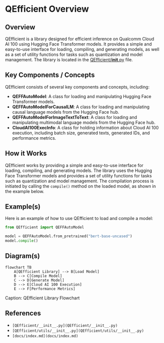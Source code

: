 # QEfficient Overview
## Overview
QEfficient is a library designed for efficient inference on Qualcomm Cloud AI 100 using Hugging Face Transformer models. It provides a simple and easy-to-use interface for loading, compiling, and generating models, as well as a set of utility functions for tasks such as quantization and model management. The library is located in the [QEfficient/__init__.py](QEfficient/__init__.py) file.

## Key Components / Concepts
QEfficient consists of several key components and concepts, including:

*   **QEFFAutoModel**: A class for loading and manipulating Hugging Face Transformer models.
*   **QEFFAutoModelForCausalLM**: A class for loading and manipulating causal language models from the Hugging Face hub.
*   **QEFFAutoModelForImageTextToText**: A class for loading and manipulating multimodal language models from the Hugging Face hub.
*   **CloudAI100ExecInfo**: A class for holding information about Cloud AI 100 execution, including batch size, generated texts, generated IDs, and performance metrics.

## How it Works
QEfficient works by providing a simple and easy-to-use interface for loading, compiling, and generating models. The library uses the Hugging Face Transformer models and provides a set of utility functions for tasks such as quantization and model management. The compilation process is initiated by calling the `compile()` method on the loaded model, as shown in the example below.

## Example(s)
Here is an example of how to use QEfficient to load and compile a model:
```python
from QEfficient import QEFFAutoModel

model = QEFFAutoModel.from_pretrained("bert-base-uncased")
model.compile()
```
## Diagram(s)
```mermaid
flowchart TB
    A[QEfficient Library] --> B[Load Model]
    B --> C[Compile Model]
    C --> D[Generate Model]
    D --> E[Cloud AI 100 Execution]
    E --> F[Performance Metrics]
```
Caption: QEfficient Library Flowchart

## References
*   `[QEfficient/__init__.py](QEfficient/__init__.py)`
*   `[QEfficient/utils/__init__.py](QEfficient/utils/__init__.py)`
*   `[docs/index.md](docs/index.md)`